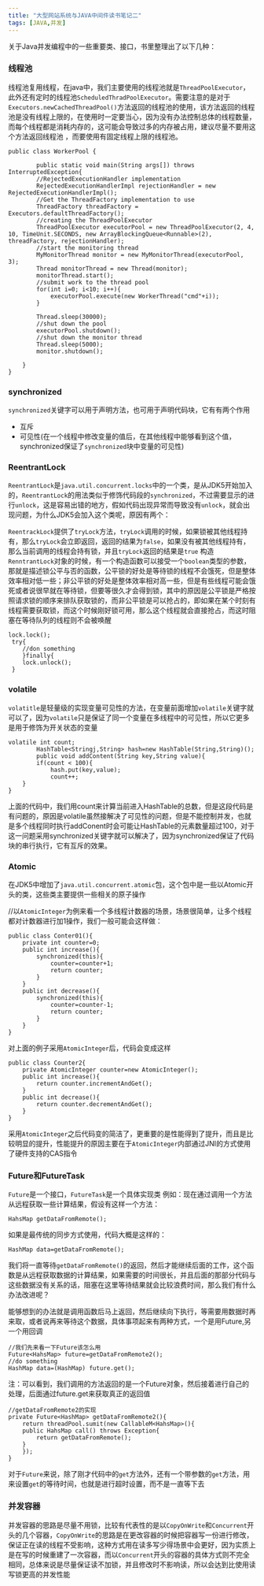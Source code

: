 ```yaml
---
title: "大型网站系统与JAVA中间件读书笔记二"
tags: [JAVA,并发]
---
```


关于Java并发编程中的一些重要类、接口，书里整理出了以下几种：

### 线程池
线程池复用线程，在java中，我们主要使用的线程池就是`ThreadPoolExecutor`，此外还有定时的线程池`ScheduledThradPoolExecutor`。需要注意的是对于`Executors.newCachedThreadPool()`方法返回的线程池的使用，该方法返回的线程池是没有线程上限的，在使用时一定要当心，因为没有办法控制总体的线程数量，而每个线程都是消耗内存的，这可能会导致过多的内存被占用，建议尽量不要用这个方法返回线程池 ，而要使用有固定线程上限的线程池。

    public class WorkerPool {
     
    		public static void main(String args[]) throws InterruptedException{
    		//RejectedExecutionHandler implementation
    		RejectedExecutionHandlerImpl rejectionHandler = new RejectedExecutionHandlerImpl();
    		//Get the ThreadFactory implementation to use
    		ThreadFactory threadFactory = Executors.defaultThreadFactory();
    		//creating the ThreadPoolExecutor
    		ThreadPoolExecutor executorPool = new ThreadPoolExecutor(2, 4, 10, TimeUnit.SECONDS, new ArrayBlockingQueue<Runnable>(2), threadFactory, rejectionHandler);
    		//start the monitoring thread
    		MyMonitorThread monitor = new MyMonitorThread(executorPool, 3);
    		Thread monitorThread = new Thread(monitor);
	    	monitorThread.start();
    		//submit work to the thread pool
	    	for(int i=0; i<10; i++){
    			executorPool.execute(new WorkerThread("cmd"+i));
    		}
     
    		Thread.sleep(30000);
    		//shut down the pool
    		executorPool.shutdown();
    		//shut down the monitor thread
    		Thread.sleep(5000);
    		monitor.shutdown();
     
    	}
    }

### synchronized

`synchronized`关键字可以用于声明方法，也可用于声明代码块，它有有两个作用   

- 互斥
- 可见性(在一个线程中修改变量的值后，在其他线程中能够看到这个值，synchronized保证了`synchronized`块中变量的可见性)

### ReentrantLock

`ReentrantLock`是`java.util.concurrent.locks`中的一个类，是从JDK5开始加入的，`ReentrantLock`的用法类似于修饰代码段的`synchronized`，不过需要显示的进行`unlock`，这是容易出错的地方，假如代码出现异常而导致没有`unlock`，就会出现问题，为什么JDK5会加入这个类呢，原因有两个：

`ReentrackLock`提供了`tryLock`方法，`tryLock`调用的时候，如果锁被其他线程持有，那么`tryLock`会立即返回，返回的结果为`false`，如果没有被其他线程持有，那么当前调用的线程会持有锁，并且`tryLock`返回的结果是`true`
构造`RenntrantLock`对象的时候，有一个构造函数可以接受一个`boolean`类型的参数，那就是描述锁公平与否的函数，公平锁的好处是等待锁的线程不会饿死，但是整体效率相对低一些；非公平锁的好处是整体效率相对高一些，但是有些线程可能会饿死或者说很早就在等待锁，但要等很久才会得到锁，其中的原因是公平锁是严格按照请求锁的顺序来排队获取锁的，而非公平锁是可以抢占的，即如果在某个时刻有线程需要获取锁，而这个时候刚好锁可用，那么这个线程就会直接抢占，而这时阻塞在等待队列的线程则不会被唤醒
 
    lock.lock();
     try{
        //don something
    	}finally{
    	lock.unlock();
     }
    
### volatile

`volatitle`是轻量级的实现变量可见性的方法，在变量前面增加`volatile`关键字就可以了，因为`volatile`只是保证了同一个变量在多线程中的可见性，所以它更多是用于修饰为开关状态的变量

    volatile int count;
    		HashTable<Stringj,String> hash=new HashTable(String,String)();
    		public void addContent(String key,String value){
    		if(count < 100){
    			hash.put(key,value);
    			count++;
    	}
    }

上面的代码中，我们用count来计算当前进入HashTable的总数，但是这段代码是有问题的，原因是volatile虽然接解决了可见性的问题，但是不能控制并发，也就是多个线程同时执行addConent时会可能让HashTable的元素数量超过100，对于这一问题采用synchronized关键字就可以解决了，因为synchronized保证了代码块的串行执行，它有互斥的效果。

### Atomic

在JDK5中增加了`java.util.concurrent.atomic`包，这个包中是一些以Atomic开头的类，这些类主要提供一些相关的原子操作

//以`AtomicInteger`为例来看一个多线程计数器的场景，场景很简单，让多个线程都对计数器进行加1操作，我们一般可能会这样做：

	public class Conter01(){
    	private int counter=0;
    	public int increase(){
        	synchronized(this){
            	counter=counter+1;
            	return counter;
        	}
   		}
    	public int decrease(){
        	synchronized(this){
            	counter=counter-1;
            	return counter;
        	}
    	}
	}

对上面的例子采用`AtomicInteger`后，代码会变成这样 

	public class Counter2{
    	private AtomicInteger counter=new AtomicInteger();
    	public int increase(){
        	return counter.incrementAndGet();
    	}
    	public int decrease(){
        	return counter.decrementAndGet();
    	}
	}
采用`AtomicInteger`之后代码变的简洁了，更重要的是性能得到了提升，而且是比较明显的提升，性能提升的原因主要在于`AtomicInteger`内部通过JNI的方式使用了硬件支持的CAS指令

### Future和FutureTask

`Future`是一个接口，`FutureTask`是一个具体实现类
例如：现在通过调用一个方法从远程获取一些计算结果，假设有这样一个方法：


    HahsMap getDataFromRemote();
如果是最传统的同步方式使用，代码大概是这样的：


    HashMap data=getDataFromRemote();
我们将一直等待`getDataFromRemote()`的返回，然后才能继续后面的工作，这个函数是从远程获取数据的计算结果，如果需要的时间很长，并且后面的那部分代码与这些数据没有关系的话，阻塞在这里等待结果就会比较浪费时间，那么我们有什么办法改进呢？

能够想到的办法就是调用函数后马上返回，然后继续向下执行，等需要用数据时再来取，或者说再来等待这个数据，具体事项起来有两种方式，一个是用Future,另一个用回调

	//我们先来看一下Future该怎么用
	Future<HahsMap> future=getDataFromRemote2();
	//do something
	HashMap data=(HashMap) future.get();
注：可以看到，我们调用的方法返回的是一个Future对象，然后接着进行自己的处理，后面通过future.get来获取真正的返回值

	//getDataFromRemote2的实现
	private Future<HashMap> getDataFromRemote2(){
    	return threadPool.sumit(new CallableM<HahsMap>(){
        public HahsMap call() throws Exception{
            return getDataFromRemote();
        }
    	});
	}

对于`Future`来说，除了刚才代码中的`get`方法外，还有一个带参数的`get`方法，用来设置`get`的等待时间，也就是进行超时设置，而不是一直等下去

### 并发容器

并发容器的思路是尽量不用锁，比较有代表性的是以`CopyOnWrite`和`Concurrent`开头的几个容器，`CopyOnWrite`的思路是在更改容器的时候把容器写一份进行修改，保证正在读的线程不受影响，这种方式用在读多写少得场景中会更好，因为实质上是在写的时候重建了一次容器，而以`Concurrent`开头的容器的具体方式则不完全相同，总体来说是尽量保证读不加锁，并且修改时不影响读，所以会达到比使用读写锁更高的并发性能

